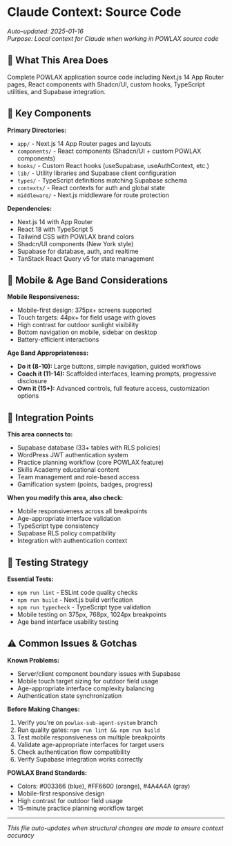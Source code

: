 # Claude Context: Source Code

*Auto-updated: 2025-01-16*  
*Purpose: Local context for Claude when working in POWLAX source code*

## 🎯 **What This Area Does**
Complete POWLAX application source code including Next.js 14 App Router pages, React components with Shadcn/UI, custom hooks, TypeScript utilities, and Supabase integration.

## 🔧 **Key Components**
**Primary Directories:**
- `app/` - Next.js 14 App Router pages and layouts
- `components/` - React components (Shadcn/UI + custom POWLAX components)
- `hooks/` - Custom React hooks (useSupabase, useAuthContext, etc.)
- `lib/` - Utility libraries and Supabase client configuration
- `types/` - TypeScript definitions matching Supabase schema
- `contexts/` - React contexts for auth and global state
- `middleware/` - Next.js middleware for route protection

**Dependencies:**
- Next.js 14 with App Router
- React 18 with TypeScript 5
- Tailwind CSS with POWLAX brand colors
- Shadcn/UI components (New York style)
- Supabase for database, auth, and realtime
- TanStack React Query v5 for state management

## 📱 **Mobile & Age Band Considerations**
**Mobile Responsiveness:**
- Mobile-first design: 375px+ screens supported
- Touch targets: 44px+ for field usage with gloves
- High contrast for outdoor sunlight visibility
- Bottom navigation on mobile, sidebar on desktop
- Battery-efficient interactions

**Age Band Appropriateness:**
- **Do it (8-10):** Large buttons, simple navigation, guided workflows
- **Coach it (11-14):** Scaffolded interfaces, learning prompts, progressive disclosure  
- **Own it (15+):** Advanced controls, full feature access, customization options

## 🔗 **Integration Points**
**This area connects to:**
- Supabase database (33+ tables with RLS policies)
- WordPress JWT authentication system
- Practice planning workflow (core POWLAX feature)
- Skills Academy educational content
- Team management and role-based access
- Gamification system (points, badges, progress)

**When you modify this area, also check:**
- Mobile responsiveness across all breakpoints
- Age-appropriate interface validation
- TypeScript type consistency
- Supabase RLS policy compatibility
- Integration with authentication context

## 🧪 **Testing Strategy**
**Essential Tests:**
- `npm run lint` - ESLint code quality checks
- `npm run build` - Next.js build verification
- `npm run typecheck` - TypeScript type validation
- Mobile testing on 375px, 768px, 1024px breakpoints
- Age band interface usability testing

## ⚠️ **Common Issues & Gotchas**
**Known Problems:**
- Server/client component boundary issues with Supabase
- Mobile touch target sizing for outdoor field usage
- Age-appropriate interface complexity balancing
- Authentication state synchronization

**Before Making Changes:**
1. Verify you're on `powlax-sub-agent-system` branch
2. Run quality gates: `npm run lint && npm run build`
3. Test mobile responsiveness on multiple breakpoints
4. Validate age-appropriate interfaces for target users
5. Check authentication flow compatibility
6. Verify Supabase integration works correctly

**POWLAX Brand Standards:**
- Colors: #003366 (blue), #FF6600 (orange), #4A4A4A (gray)
- Mobile-first responsive design
- High contrast for outdoor field usage
- 15-minute practice planning workflow target

---
*This file auto-updates when structural changes are made to ensure context accuracy*